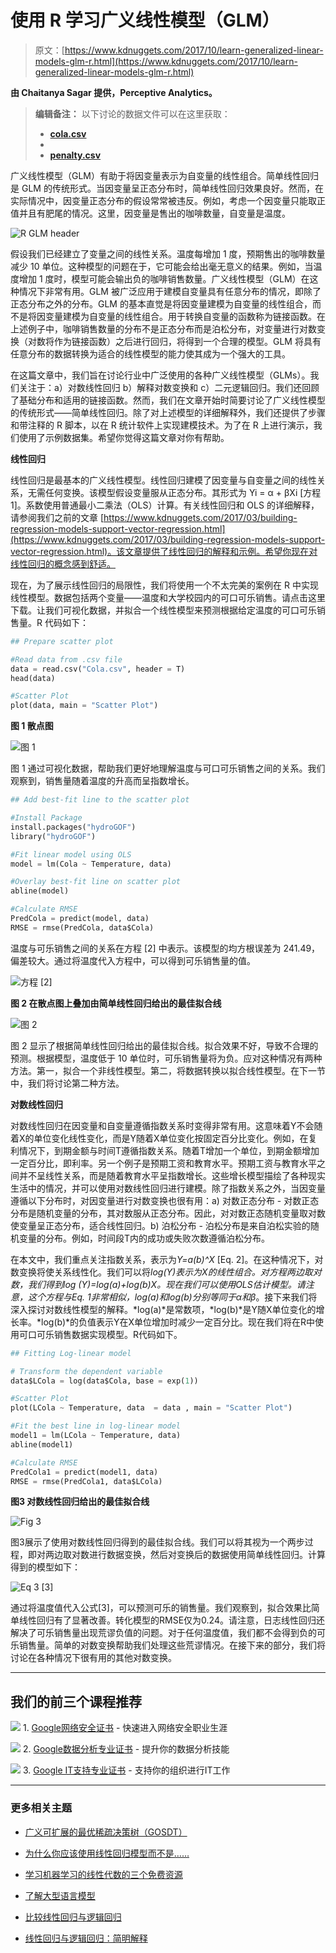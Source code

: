 # 使用 R 学习广义线性模型（GLM）

> 原文：[https://www.kdnuggets.com/2017/10/learn-generalized-linear-models-glm-r.html](https://www.kdnuggets.com/2017/10/learn-generalized-linear-models-glm-r.html)

**由 Chaitanya Sagar 提供，Perceptive Analytics。**

> **编辑备注：** 以下讨论的数据文件可以在这里获取：
> 
> +   [**cola.csv**](https://gist.githubusercontent.com/mmmayo13/0112df82bf54961e60edfe6a69bbe22c/raw/2ceaa9131ebb40595a4d76a423ffe5c1c91ca6e3/cola.csv)
> +   
> +   [**penalty.csv**](https://gist.githubusercontent.com/mmmayo13/0e57f0b86ee3e1d58f067ecf36efc9fe/raw/6a433f74c589a68ae436ee9a358e6965dae34a63/penalty.csv)

广义线性模型（GLM）有助于将因变量表示为自变量的线性组合。简单线性回归是 GLM 的传统形式。当因变量呈正态分布时，简单线性回归效果良好。然而，在实际情况中，因变量正态分布的假设常常被违反。例如，考虑一个因变量只能取正值并且有肥尾的情况。这里，因变量是售出的咖啡数量，自变量是温度。

![R GLM header](../Images/c27e32b99685cf77c1f9961d64d36346.png)

假设我们已经建立了变量之间的线性关系。温度每增加 1 度，预期售出的咖啡数量减少 10 单位。这种模型的问题在于，它可能会给出毫无意义的结果。例如，当温度增加 1 度时，模型可能会输出负的咖啡销售数量。广义线性模型（GLM）在这种情况下非常有用。GLM 被广泛应用于建模自变量具有任意分布的情况，即除了正态分布之外的分布。GLM 的基本直觉是将因变量建模为自变量的线性组合，而不是将因变量建模为自变量的线性组合。用于转换自变量的函数称为链接函数。在上述例子中，咖啡销售数量的分布不是正态分布而是泊松分布，对变量进行对数变换（对数将作为链接函数）之后进行回归，将得到一个合理的模型。GLM 将具有任意分布的数据转换为适合的线性模型的能力使其成为一个强大的工具。

在这篇文章中，我们旨在讨论行业中广泛使用的各种广义线性模型（GLMs）。我们关注于：a）对数线性回归 b）解释对数变换和 c）二元逻辑回归。我们还回顾了基础分布和适用的链接函数。然而，我们在文章开始时简要讨论了广义线性模型的传统形式——简单线性回归。除了对上述模型的详细解释外，我们还提供了步骤和带注释的 R 脚本，以在 R 统计软件上实现建模技术。为了在 R 上进行演示，我们使用了示例数据集。希望你觉得这篇文章对你有帮助。

**线性回归**

线性回归是最基本的广义线性模型。线性回归建模了因变量与自变量之间的线性关系，无需任何变换。该模型假设变量服从正态分布。其形式为 Yi = α + βXi [方程 1]。系数使用普通最小二乘法（OLS）计算。有关线性回归和 OLS 的详细解释，请参阅我们之前的文章 [https://www.kdnuggets.com/2017/03/building-regression-models-support-vector-regression.html](https://www.kdnuggets.com/2017/03/building-regression-models-support-vector-regression.html)。该文章提供了线性回归的解释和示例。希望你现在对线性回归的概念感到舒适。

现在，为了展示线性回归的局限性，我们将使用一个不太完美的案例在 R 中实现线性模型。数据包括两个变量——温度和大学校园内的可口可乐销售。请点击这里下载。让我们可视化数据，并拟合一个线性模型来预测根据给定温度的可口可乐销售量。R 代码如下：

```py
## Prepare scatter plot

#Read data from .csv file
data = read.csv("Cola.csv", header = T)
head(data)

#Scatter Plot
plot(data, main = "Scatter Plot")
```

**图 1 散点图**

![图 1](../Images/6ec534da855e0214a6d21717e6d0b9bd.png)

图 1 通过可视化数据，帮助我们更好地理解温度与可口可乐销售之间的关系。我们观察到，销售量随着温度的升高而呈指数增长。

```py
## Add best-fit line to the scatter plot

#Install Package
install.packages("hydroGOF")
library("hydroGOF")

#Fit linear model using OLS
model = lm(Cola ~ Temperature, data)

#Overlay best-fit line on scatter plot
abline(model)

#Calculate RMSE
PredCola = predict(model, data)
RMSE = rmse(PredCola, data$Cola)
```

温度与可乐销售之间的关系在方程 [2] 中表示。该模型的均方根误差为 241.49，偏差较大。通过将温度代入方程中，可以得到可乐销售量的值。

![方程](../Images/67b12841cd5b8dbc8164e94de4fd67e2.png) [2]

**图 2 在散点图上叠加由简单线性回归给出的最佳拟合线**

![图 2](../Images/d3b10cad33ee77171133e808e1aa5267.png)

图 2 显示了根据简单线性回归给出的最佳拟合线。拟合效果不好，导致不合理的预测。根据模型，温度低于 10 单位时，可乐销售量将为负。应对这种情况有两种方法。第一，拟合一个非线性模型。第二，将数据转换以拟合线性模型。在下一节中，我们将讨论第二种方法。

**对数线性回归**

对数线性回归在因变量和自变量遵循指数关系时变得非常有用。这意味着Y不会随着X的单位变化线性变化，而是Y随着X单位变化按固定百分比变化。例如，在复利情况下，到期金额与时间T遵循指数关系。随着T增加一个单位，到期金额增加一定百分比，即利率。另一个例子是预期工资和教育水平。预期工资与教育水平之间并不呈线性关系，而是随着教育水平呈指数增长。这些增长模型描绘了各种现实生活中的情况，并可以使用对数线性回归进行建模。除了指数关系之外，当因变量遵循以下分布时，对因变量进行对数变换也很有用：a) 对数正态分布 - 对数正态分布是随机变量的分布，其对数服从正态分布。因此，对对数正态随机变量取对数使变量呈正态分布，适合线性回归。b) 泊松分布 - 泊松分布是来自泊松实验的随机变量的分布。例如，时间段T内的成功或失败次数遵循泊松分布。

在本文中，我们重点关注指数关系，表示为*Y=a(b)^X* [Eq. 2]。在这种情况下，对数变换将使关系线性化。我们可以将*log(Y)*表示为X的线性组合。对方程两边取对数，我们得到log *(Y)=log(a)+log⁡(b)X*。现在我们可以使用OLS估计模型。请注意，这个方程与Eq. 1非常相似，*log(a)*和*log(b)*分别等同于*α*和*β*。接下来我们将深入探讨对数线性模型的解释。*log(a)*是常数项，*log(b)*是Y随X单位变化的增长率。*log(b)*的负值表示Y在X单位增加时减少一定百分比。现在我们将在R中使用可口可乐销售数据实现模型。R代码如下。

```py
## Fitting Log-linear model

# Transform the dependent variable
data$LCola = log(data$Cola, base = exp(1))

#Scatter Plot
plot(LCola ~ Temperature, data  = data , main = "Scatter Plot")

#Fit the best line in log-linear model
model1 = lm(LCola ~ Temperature, data)
abline(model1)

#Calculate RMSE
PredCola1 = predict(model1, data)
RMSE = rmse(PredCola1, data$LCola)
```

**图3 对数线性回归给出的最佳拟合线**

![Fig 3](../Images/904c64eb887ca12a309765d48c122b41.png)

图3展示了使用对数线性回归得到的最佳拟合线。我们可以将其视为一个两步过程，即对两边取对数进行数据变换，然后对变换后的数据使用简单线性回归。计算得到的模型如下：

![Eq 3](../Images/941ecb922ca885c4364c6b798ac5daab.png) [3]

通过将温度值代入公式[3]，可以预测可乐的销售量。我们观察到，拟合效果比简单线性回归有了显著改善。转化模型的RMSE仅为0.24。请注意，日志线性回归还解决了可乐销售量出现荒谬负值的问题。对于任何温度值，我们都不会得到负的可乐销售量。简单的对数变换帮助我们处理这些荒谬情况。在接下来的部分，我们将讨论在各种情况下很有用的其他对数变换。

* * *

## 我们的前三个课程推荐

![](../Images/0244c01ba9267c002ef39d4907e0b8fb.png) 1\. [Google网络安全证书](https://www.kdnuggets.com/google-cybersecurity) - 快速进入网络安全职业生涯

![](../Images/e225c49c3c91745821c8c0368bf04711.png) 2\. [Google数据分析专业证书](https://www.kdnuggets.com/google-data-analytics) - 提升你的数据分析技能

![](../Images/0244c01ba9267c002ef39d4907e0b8fb.png) 3\. [Google IT支持专业证书](https://www.kdnuggets.com/google-itsupport) - 支持你的组织进行IT工作

* * *

### 更多相关主题

+   [广义可扩展的最优稀疏决策树（GOSDT）](https://www.kdnuggets.com/2023/02/generalized-scalable-optimal-sparse-decision-treesgosdt.html)

+   [为什么你应该使用线性回归模型而不是……](https://www.kdnuggets.com/2021/08/3-reasons-linear-regression-instead-neural-networks.html)

+   [学习机器学习的线性代数的三个免费资源](https://www.kdnuggets.com/2022/03/top-3-free-resources-learn-linear-algebra-machine-learning.html)

+   [了解大型语言模型](https://www.kdnuggets.com/2023/03/learn-large-language-models.html)

+   [比较线性回归与逻辑回归](https://www.kdnuggets.com/2022/11/comparing-linear-logistic-regression.html)

+   [线性回归与逻辑回归：简明解释](https://www.kdnuggets.com/2022/03/linear-logistic-regression-succinct-explanation.html)
